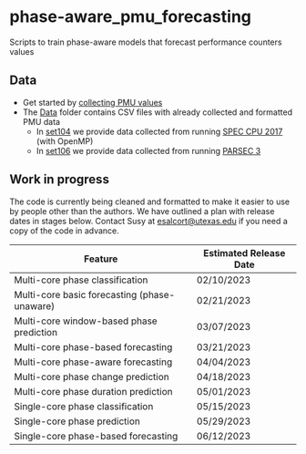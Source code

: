 # phase-aware_pmu_forecasting
Scripts to train phase-aware models that forecast performance counters values

## Data

* Get started by [collecting PMU values](https://github.com/esalcort/collectPMUEmon)
* The [Data](Data) folder contains CSV files with already collected and formatted PMU data
    * In [set104](Data/set104/) we provide data collected from running [SPEC CPU 2017](https://www.spec.org/cpu2017/)  (with OpenMP)
    * In [set106](Data/set106/) we provide data collected from running [PARSEC 3](https://parsec.cs.princeton.edu/parsec3-doc.htm)


## Work in progress

The code is currently being cleaned and formatted to make it easier to use by people other than the authors. We have outlined a plan with release dates in stages below. Contact Susy at esalcort@utexas.edu if you need a copy of the code in advance.

| Feature | Estimated Release Date |
| --------| ---------------------- |
| Multi-core phase classification | 02/10/2023 |
| Multi-core basic forecasting (phase-unaware) | 02/21/2023 |
| Multi-core window-based phase prediction | 03/07/2023 |
| Multi-core phase-based forecasting | 03/21/2023 |
| Multi-core phase-aware forecasting | 04/04/2023 |
| Multi-core phase change prediction | 04/18/2023 |
| Multi-core phase duration prediction | 05/01/2023 |
| Single-core phase classification | 05/15/2023 |
| Single-core phase prediction | 05/29/2023 |
| Single-core phase-based forecasting | 06/12/2023 |



